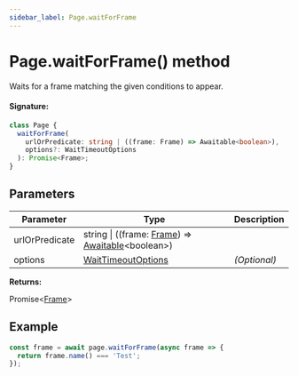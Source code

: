 ```yaml
---
sidebar_label: Page.waitForFrame
---
```


# Page.waitForFrame() method

Waits for a frame matching the given conditions to appear.

#### Signature:

```typescript
class Page {
  waitForFrame(
    urlOrPredicate: string | ((frame: Frame) => Awaitable<boolean>),
    options?: WaitTimeoutOptions
  ): Promise<Frame>;
}
```

## Parameters

| Parameter      | Type                                                                                                          | Description  |
| -------------- | ------------------------------------------------------------------------------------------------------------- | ------------ |
| urlOrPredicate | string \| ((frame: [Frame](./puppeteer.frame.md)) =&gt; [Awaitable](./puppeteer.awaitable.md)&lt;boolean&gt;) |              |
| options        | [WaitTimeoutOptions](./puppeteer.waittimeoutoptions.md)                                                       | _(Optional)_ |

**Returns:**

Promise&lt;[Frame](./puppeteer.frame.md)&gt;

## Example

```ts
const frame = await page.waitForFrame(async frame => {
  return frame.name() === 'Test';
});
```
